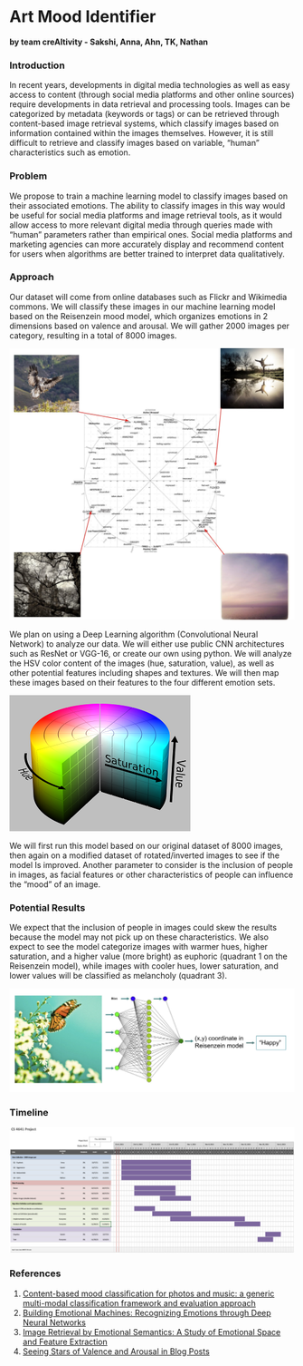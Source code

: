 # Art Mood Identifier
**by team creAItivity - Sakshi, Anna, Ahn, TK, Nathan**

### Introduction
In recent years, developments in digital media technologies as well as easy access to content (through social media platforms and other online sources) require developments in data retrieval and processing tools. Images can be categorized by metadata (keywords or tags) or can be retrieved through content-based image retrieval systems, which classify images based on information contained within the images themselves. However, it is still difficult to retrieve and classify images based on variable, “human” characteristics such as emotion.  

### Problem
We propose to train a machine learning model to classify images based on their associated emotions. The ability to classify images in this way would be useful for social media platforms and image retrieval tools, as it would allow access to more relevant digital media through queries made with “human” parameters rather than empirical ones. Social media platforms and marketing agencies can more accurately display and recommend content for users when algorithms are better trained to interpret data qualitatively.  

### Approach
Our dataset will come from online databases such as Flickr and Wikimedia commons. We will classify these images in our machine learning model based on the Reisenzein mood model, which organizes emotions in 2 dimensions based on valence and arousal. We will gather 2000 images per category, resulting in a total of 8000 images. 

![Image](ModelWithImages.jpg)

We plan on using a Deep Learning algorithm (Convolutional Neural Network) to analyze our data. We will either use public CNN architectures such as ResNet or VGG-16, or create our own using python. We will analyze the HSV color content of the images (hue, saturation, value), as well as other potential features including shapes and textures. We will then map these images based on their features to the four different emotion sets. 

![Image](HSV.png)

We will first run this model based on our original dataset of 8000 images, then again on a modified dataset of rotated/inverted images to see if the model Is improved. Another parameter to consider is the inclusion of people in images, as facial features or other characteristics of people can influence the “mood” of an image.  

### Potential Results
We expect that the inclusion of people in images could skew the results because the model may not pick up on these characteristics. We also expect to see the model categorize images with warmer hues, higher saturation, and a higher value (more bright) as euphoric (quadrant 1 on the Reisenzein model), while images with cooler hues, lower saturation, and lower values will be classified as melancholy (quadrant 3). 

![Image](PotentialResults.jpg)

### Timeline
![Image](timeline%20updated.png)

### References
1. [Content-based mood classification for photos and music: a generic multi-modal classification framework and evaluation approach](https://dl.acm.org/doi/abs/10.1145/1460096.1460114)
2. [Building Emotional Machines: Recognizing Emotions through Deep Neural Networks](https://arxiv.org/abs/1705.07543)
3. [Image Retrieval by Emotional Semantics: A Study of Emotional Space and Feature Extraction](https://ieeexplore.ieee.org/document/4274431)
4. [Seeing Stars of Valence and Arousal in Blog Posts](https://ieeexplore.ieee.org/document/6365167)
